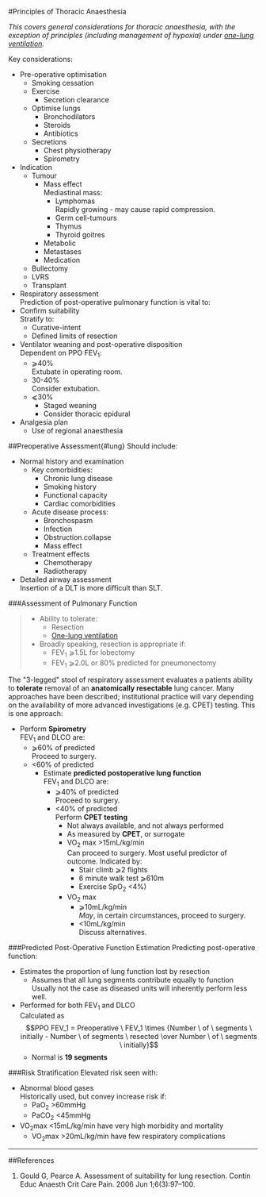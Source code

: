 #Principles of Thoracic Anaesthesia

*This covers general considerations for thoracic anaesthesia, with the exception of principles (including management of hypoxia) under [one-lung ventilation](/management/resp/olv.md).*

Key considerations:
* Pre-operative optimisation
	* Smoking cessation
	* Exercise
		* Secretion clearance
	* Optimise lungs
		* Bronchodilators
		* Steroids
		* Antibiotics
	* Secretions
		* Chest physiotherapy
	 	* Spirometry
* Indication
	* Tumour
		* Mass effect  
		Mediastinal mass:
			* Lymphomas  
			Rapidly growing - may cause rapid compression.
			* Germ cell-tumours
			* Thymus
			* Thyroid goitres
		* Metabolic
		* Metastases
		* Medication
	* Bullectomy
	* LVRS
	* Transplant
* Respiratory assessment  
Prediction of post-operative pulmonary function is vital to:
* Confirm suitability  
Stratify to:
	* Curative-intent
	* Defined limits of resection
* Ventilator weaning and post-operative disposition  
Dependent on PPO FEV<sub>1</sub>:
	* ⩾40%  
	Extubate in operating room.
	* 30-40%  
	Consider extubation.
	* ⩽30%  
		* Staged weaning
		* Consider thoracic epidural
* Analgesia plan
	* Use of regional anaesthesia



##Preoperative Assessment{#lung}
Should include:
* Normal history and examination
	* Key comorbidities:
		* Chronic lung disease
		* Smoking history
		* Functional capacity
		* Cardiac comorbidities
	* Acute disease process:
		* Bronchospasm
		* Infection
		* Obstruction.collapse
		* Mass effect
	* Treatment effects
		* Chemotherapy
		* Radiotherapy
* Detailed airway assessment  
Insertion of a DLT is more difficult than SLT.


###Assessment of Pulmonary Function
> * Ability to tolerate:
>	* Resection
>	* [One-lung ventilation](/management/resp/olv.md)
> * Broadly speaking, resection is appropriate if:
>	* FEV<sub>1</sub> ⩾1.5L for lobectomy
>	* FEV<sub>1</sub> ⩾2.0L or 80% predicted for pneumonectomy



The "3-legged" stool of respiratory assessment evaluates a patients ability to **tolerate** removal of an **anatomically resectable** lung cancer. Many approaches have been described; institutional practice will vary depending on the availability of more advanced investigations (e.g. CPET) testing. This is one approach:
* Perform **Spirometry**  
FEV<sub>1</sub> and DLCO are:
	* ⩾60% of predicted  
	Proceed to surgery.
	* <60% of predicted
		* Estimate **predicted postoperative lung function**  
		FEV<sub>1</sub> and DLCO are:
			* ⩾40% of predicted  
			Proceed to surgery.
			* <40% of predicted  
			Perform **CPET testing**  
				* Not always available, and not always performed
				* As measured by **CPET**, or surrogate
				* VO<sub>2</sub> max >15mL/kg/min  
				Can proceed to surgery. Most useful predictor of outcome. Indicated by:
					* Stair climb ⩾2 flights
					* 6 minute walk test ⩾610m
					* Exercise SpO<sub>2</sub> <4%)
				* VO<sub>2</sub> max
					* ⩾10mL/kg/min  
					*May*, in certain circumstances, proceed to surgery.
					* <10mL/kg/min  
					Discuss alternatives.



###Predicted Post-Operative Function Estimation
Predicting post-operative function:
* Estimates the proportion of lung function lost by resection
	* Assumes that all lung segments contribute equally to function  
	Usually not the case as diseased units will inherently perform less well.
* Performed for both FEV<sub>1</sub> and DLCO  
Calculated as $$PPO FEV_1 = Preoperative \ FEV_1 \times {Number \ of \ segments \ initially - Number \ of segments \ resected \over Number \ of \ segments \ initially}$$
	* Normal is **19 segments**


###Risk Stratification
Elevated risk seen with:
* Abnormal blood gases  
Historically used, but convey increase risk if:
	* PaO<sub>2</sub> >60mmHg
	* PaCO<sub>2</sub> <45mmHg
* VO<sub>2</sub>max <15mL/kg/min have very high morbidity and mortality
	* VO<sub>2</sub>max >20mL/kg/min have few respiratory complications

---
##References
1. Gould G, Pearce A. Assessment of suitability for lung resection. Contin Educ Anaesth Crit Care Pain. 2006 Jun 1;6(3):97–100. 

